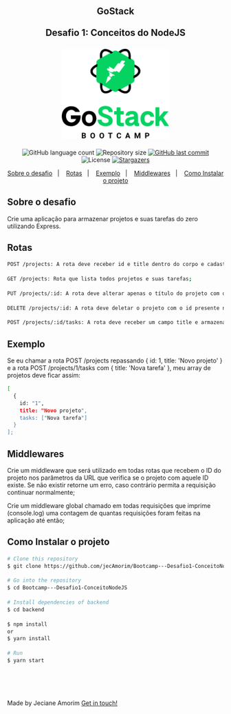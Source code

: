 <h2 align="center" color="#7159c1">
	GoStack
	<br></br>
	Desafio 1: Conceitos do NodeJS
	<br></br>
	<img alt="gostack" title="#gostack" src="assets/logo.png" width="250px" />
</h2>

<p align="center">
  <img alt="GitHub language count" src="https://img.shields.io/github/languages/count/jecAmorim/Bootcamp---Conceito-Node.js?color=%2304D361">

  <img alt="Repository size" src="https://img.shields.io/github/repo-size/jecAmorim/Bootcamp---Conceito-Node.js">

  <a href="https://github.com/jecAmorim/Next-Level-Week-1/commits/master">
    <img alt="GitHub last commit" src="https://img.shields.io/github/last-commit/jecAmorim/Bootcamp---Conceito-Node.js">
  </a>

  <img alt="License" src="https://img.shields.io/badge/license-MIT-brightgreen">
   <a href="https://github.com/jecAmorim/Bootcamp---Conceito-Node.js/stargazers">
    <img alt="Stargazers" src="https://img.shields.io/github/stars/jecAmorim/Bootcamp---Conceito-Node.js?style=social">
  </a>
</p>

<p align="center">
  <a href="#Sobre-o-desafio">Sobre o desafio</a>&nbsp;&nbsp;&nbsp;|&nbsp;&nbsp;&nbsp;
  <a href="#Rotas">Rotas</a>&nbsp;&nbsp;&nbsp;|&nbsp;&nbsp;&nbsp;
  <a href="#Exemplo">Exemplo</a>&nbsp;&nbsp;&nbsp;|&nbsp;&nbsp;&nbsp;
  <a href="#Middlewares">Middlewares</a>&nbsp;&nbsp;&nbsp;|&nbsp;&nbsp;&nbsp;
  <a href="#Como-Instalar-o-projeto">Como Instalar o projeto</a>
</p>

## Sobre o desafio
Crie uma aplicação para armazenar projetos e suas tarefas do zero utilizando Express.

## Rotas

```bash
POST /projects: A rota deve receber id e title dentro do corpo e cadastrar um novo projeto dentro de um array no seguinte formato: { id: "1", title: 'Novo projeto', tasks: [] }; Certifique-se de enviar tanto o ID quanto o título do projeto no formato string com aspas duplas.

GET /projects: Rota que lista todos projetos e suas tarefas;

PUT /projects/:id: A rota deve alterar apenas o título do projeto com o id presente nos parâmetros da rota;

DELETE /projects/:id: A rota deve deletar o projeto com o id presente nos parâmetros da rota;

POST /projects/:id/tasks: A rota deve receber um campo title e armazenar uma nova tarefa no array de tarefas de um projeto específico escolhido através do id presente nos parâmetros da rota;
```

## Exemplo

Se eu chamar a rota POST /projects repassando { id: 1, title: 'Novo projeto' } e a rota POST /projects/1/tasks com { title: 'Nova tarefa' }, meu array de projetos deve ficar assim:

```bash
[
  {
    id: "1",
    title: "Novo projeto",
    tasks: ["Nova tarefa"]
  }
];
```

## Middlewares

Crie um middleware que será utilizado em todas rotas que recebem o ID do projeto nos parâmetros da URL que verifica se o projeto com aquele ID existe. Se não existir retorne um erro, caso contrário permita a requisição continuar normalmente;

Crie um middleware global chamado em todas requisições que imprime (console.log) uma contagem de quantas requisições foram feitas na aplicação até então;

## Como Instalar o projeto
```bash
# Clone this repository
$ git clone https://github.com/jecAmorim/Bootcamp---Desafio1-ConceitoNodeJS

# Go into the repository
$ cd Bootcamp---Desafio1-ConceitoNodeJS

# Install dependencies of backend
$ cd backend

$ npm install
or
$ yarn install

# Run
$ yarn start
```


<br></br>
<br></br>
Made by Jeciane Amorim [Get in touch!](https://www.linkedin.com/in/francisca-jeciane-amorim-da-silva-056513184/)

